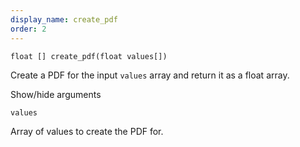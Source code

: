 ```yaml
---
display_name: create_pdf
order: 2
---
```

`float [] create_pdf(float values[])`

Create a PDF for the input `values` array and return it as a float array.

Show/hide arguments

`values`

Array of values to create the PDF for.
